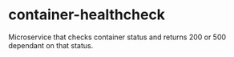 # container-healthcheck
Microservice that checks container status and returns 200 or 500 dependant on that status.
